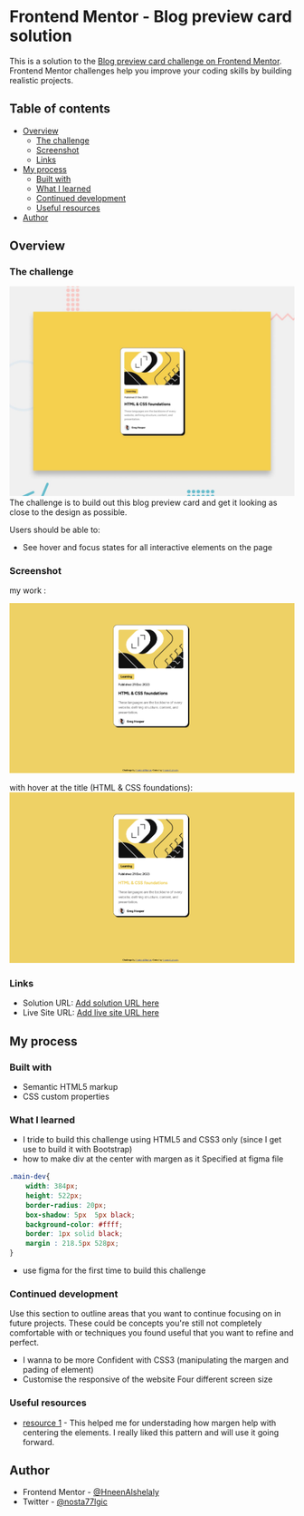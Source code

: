 # Frontend Mentor - Blog preview card solution

This is a solution to the [Blog preview card challenge on Frontend Mentor](https://www.frontendmentor.io/challenges/blog-preview-card-ckPaj01IcS). Frontend Mentor challenges help you improve your coding skills by building realistic projects. 

## Table of contents

- [Overview](#overview)
  - [The challenge](#the-challenge)
  - [Screenshot](#screenshot)
  - [Links](#links)
- [My process](#my-process)
  - [Built with](#built-with)
  - [What I learned](#what-i-learned)
  - [Continued development](#continued-development)
  - [Useful resources](#useful-resources)
- [Author](#author)



## Overview

### The challenge

![alt text](design/desktop-preview.jpg)
The challenge is to build out this blog preview card and get it looking as close to the design as possible.

Users should be able to:

- See hover and focus states for all interactive elements on the page

### Screenshot

my work :

![alt text](image.png)

with hover at the title (HTML & CSS foundations):
![alt text](image-1.png)

### Links

- Solution URL: [Add solution URL here](https://www.frontendmentor.io/solutions/blog-preview-card-using-only-html5-and-css3-Mzio56CW3-)
- Live Site URL: [Add live site URL here](https://hneenalshelaly.github.io/BlogPreviewCard/)

## My process

### Built with

- Semantic HTML5 markup
- CSS custom properties

### What I learned

- I tride to build this challenge using HTML5 and CSS3 only (since I get use to build it with Bootstrap)
- how to make div at the center with margen as it Specified at figma file

```css
.main-dev{
    width: 384px;
    height: 522px;
    border-radius: 20px;
    box-shadow: 5px  5px black;
    background-color: #ffff;
    border: 1px solid black;
    margin : 218.5px 528px;
}
```
- use figma for the first time to build this challenge 



### Continued development

Use this section to outline areas that you want to continue focusing on in future projects. These could be concepts you're still not completely comfortable with or techniques you found useful that you want to refine and perfect.

- I wanna to be more Confident with CSS3 (manipulating the margen and pading of element)
- Customise the responsive of the website Four different screen size 


### Useful resources

- [resource 1](https://www.joshwcomeau.com/css/center-a-div/) - This helped me for understading how margen help with centering the elements. I really liked this pattern and will use it going forward.


## Author

- Frontend Mentor - [@HneenAlshelaly](https://www.frontendmentor.io/profile/HneenAlshelaly)
- Twitter - [@nosta77lgic](https://www.twitter.com/nosta77lgic)

